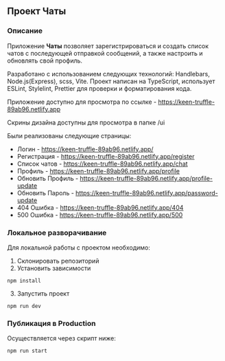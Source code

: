 ## Проект Чаты

### Описание

Приложение **Чаты** позволяет зарегистрироваться и создать список чатов с последующей отправкой сообщений, а также настроить и обновлять свой профиль.

Разработано с использованием следующих технологий: Handlebars, Node.js(Express), scss, Vite. Проект написан на TypeScript, использует ESLint, Stylelint, Prettier для проверки и форматирования кода.

Приложение доступно для просмотра по ссылке - https://keen-truffle-89ab96.netlify.app

Скрины дизайна доступны для просмотра в папке /ui

Были реализованы следующие страницы:

- Логин - https://keen-truffle-89ab96.netlify.app/
- Регистрация - https://keen-truffle-89ab96.netlify.app/register
- Список чатов - https://keen-truffle-89ab96.netlify.app/chat
- Профиль - https://keen-truffle-89ab96.netlify.app/profile
- Обновить Профиль - https://keen-truffle-89ab96.netlify.app/profile-update
- Обновить Пароль - https://keen-truffle-89ab96.netlify.app/password-update
- 404 Ошибка - https://keen-truffle-89ab96.netlify.app/404
- 500 Ошибка - https://keen-truffle-89ab96.netlify.app/500

### Локальное разворачивание

Для локальной работы с проектом необходимо:

1. Cклонировать репозиторий
2. Установить зависимости

```
npm install
```

3. Запустить проект

```
npm run dev
```

### Публикация в Production

Осуществляется через скрипт ниже:

```
npm run start
```
